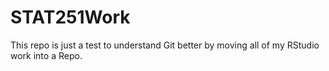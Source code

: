 # STAT251Work
 This repo is just a test to understand Git better by moving all of my RStudio work into a Repo.
